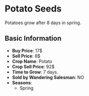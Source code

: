 # Potato Seeds

Potatoes grow after 8 days in spring.

## Basic Information

- **Buy Price**: 17$
- **Sell Price**: 8$
- **Crop Name**: Potato
- **Crop Sell Price**: 92$
- **Time to Grow**: 7 days.
- **Sold by Wandering Salesman**: NO
- **Seasons**:
  - Spring